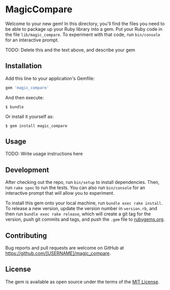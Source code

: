 # MagicCompare

Welcome to your new gem! In this directory, you'll find the files you need to be able to package up your Ruby library into a gem. Put your Ruby code in the file `lib/magic_compare`. To experiment with that code, run `bin/console` for an interactive prompt.

TODO: Delete this and the text above, and describe your gem

## Installation

Add this line to your application's Gemfile:

```ruby
gem 'magic_compare'
```

And then execute:

    $ bundle

Or install it yourself as:

    $ gem install magic_compare

## Usage

TODO: Write usage instructions here

## Development

After checking out the repo, run `bin/setup` to install dependencies. Then, run `rake spec` to run the tests. You can also run `bin/console` for an interactive prompt that will allow you to experiment.

To install this gem onto your local machine, run `bundle exec rake install`. To release a new version, update the version number in `version.rb`, and then run `bundle exec rake release`, which will create a git tag for the version, push git commits and tags, and push the `.gem` file to [rubygems.org](https://rubygems.org).

## Contributing

Bug reports and pull requests are welcome on GitHub at https://github.com/[USERNAME]/magic_compare.

## License

The gem is available as open source under the terms of the [MIT License](http://opensource.org/licenses/MIT).
